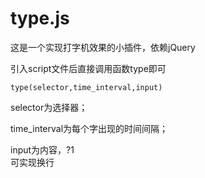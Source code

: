 # type.js
这是一个实现打字机效果的小插件，依赖jQuery

引入script文件后直接调用函数type即可
```
type(selector,time_interval,input)
```
selector为选择器；

time_interval为每个字出现的时间间隔；

input为内容，?1<br>可实现换行

